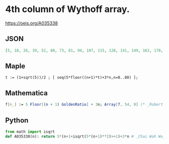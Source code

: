 # 4th column of Wythoff array\.
https://oeis.org/A035338
## JSON
```JSON
[5, 18, 26, 39, 52, 60, 73, 81, 94, 107, 115, 128, 141, 149, 162, 170, 183, 196, 204, 217, 225, 238, 251, 259, 272, 285, 293, 306, 314, 327, 340, 348, 361, 374, 382, 395, 403, 416, 429, 437, 450, 458, 471, 484, 492, 505, 518, 526, 539, 547, 560, 573, 581, 594]
```
## Maple
```Maple
t := (1+sqrt(5))/2 ; [ seq(5*floor((n+1)*t)+3*n,n=0..80) ];
```
## Mathematica
```Mathematica
f[n_] := 5 Floor[(n + 1) GoldenRatio] + 3n; Array[f, 54, 0] (* _Robert G. Wilson v_, Dec 11 2017 *)
```
## Python
```Python
from math import isqrt
def A035338(n): return 5*(n+1+isqrt(5*(n+1)**2)>>1)+3*n # _Chai Wah Wu_, Aug 11 2022
```
